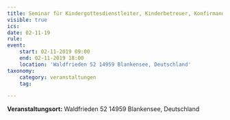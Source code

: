 ```yaml
---
title: Seminar für Kindergottesdienstleiter, Kinderbetreuer, Konfirmandenlehrer und Religionslehrer
visible: true
ics: 
date: 02-11-19
rule: 
event:
	start: 02-11-2019 09:00
	end: 02-11-2019 18:00
	location: 'Waldfrieden 52 14959 Blankensee, Deutschland'
taxonomy:
	category: veranstaltungen
	tag: 

---
```




**Veranstaltungsort:** Waldfrieden 52
14959 Blankensee, Deutschland

